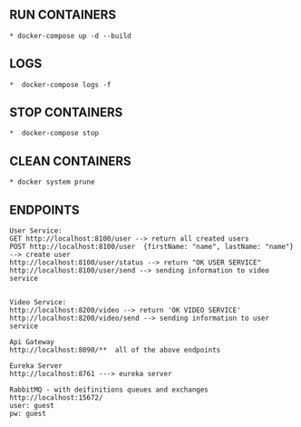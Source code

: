 ## RUN CONTAINERS
    * docker-compose up -d --build
## LOGS
    *  docker-compose logs -f

## STOP CONTAINERS
    *  docker-compose stop

## CLEAN CONTAINERS
    * docker system prune
    
## ENDPOINTS

    User Service: 
    GET http://localhost:8100/user --> return all created users
    POST http://localhost:8100/user  {firstName: "name", lastName: "name"} --> create user
    http://localhost:8100/user/status --> return "OK USER SERVICE"
    http://localhost:8100/user/send --> sending information to video service
    
    
    Video Service:
    http://localhost:8200/video --> return 'OK VIDEO SERVICE'
    http://localhost:8200/video/send --> sending information to user service
        
    Api Gateway  
    http://localhost:8090/**  all of the above endpoints  
    
    Eureka Server
    http://localhost:8761 ---> eureka server

    RabbitMQ - with deifinitions queues and exchanges
    http://localhost:15672/
    user: guest
    pw: guest